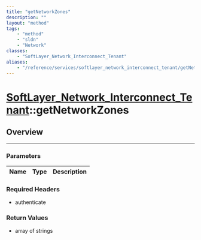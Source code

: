 ```yaml
---
title: "getNetworkZones"
description: ""
layout: "method"
tags:
    - "method"
    - "sldn"
    - "Network"
classes:
    - "SoftLayer_Network_Interconnect_Tenant"
aliases:
    - "/reference/services/softlayer_network_interconnect_tenant/getNetworkZones"
---
```

# [SoftLayer_Network_Interconnect_Tenant](/reference/services/SoftLayer_Network_Interconnect_Tenant)::getNetworkZones





## Overview 


-----

### Parameters 
|Name | Type | Description |
| --- | --- | --- |


### Required Headers
* authenticate


### Return Values
* array of strings




